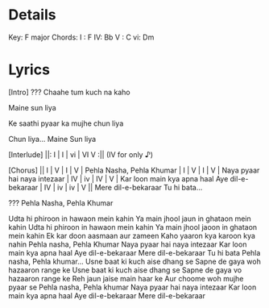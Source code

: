 # Details
Key: F major
Chords:
I : F
IV: Bb
V : C
vi: Dm


# Lyrics

[Intro]
???
Chaahe tum kuch na kaho

Maine sun liya

Ke saathi pyaar ka mujhe chun liya

Chun liya... Maine Sun liya

[Interlude]
||: I  |  I  | vi | VI V :||
                    (IV for only ♪)

[Chorus]
|| I  | V  | I  | V  |
Pehla Nasha, Pehla Khumar
 | I  | V  | I  | V  |
Naya pyaar hai naya intezaar
 | IV | iv | IV | V  |
Kar loon main kya apna haal
Aye dil-e-bekaraar
 | IV | iv | iv | V  ||
Mere dil-e-bekaraar
Tu hi bata...

???
Pehla Nasha, Pehla Khumar


Udta hi phiroon in hawaon mein kahin
Ya main jhool jaun in ghataon mein kahin
Udta hi phiroon in hawaon mein kahin
Ya main jhool jaoon in ghataon mein kahin
Ek kar doon aasmaan aur zameen
Kaho yaaron kya karoon kya nahin
Pehla nasha, Pehla Khumar
Naya pyaar hai naya intezaar
Kar loon main kya apna haal
Aye dil-e-bekaraar
Mere dil-e-bekaraar
Tu hi bata
Pehla nasha, Pehla khumar...
Usne baat ki kuch aise dhang se
Sapne de gaya woh hazaaron range ke
Usne baat ki kuch aise dhang se
Sapne de gaya vo hazaaron range ke
Reh jaun jaise main haar ke
Aur choome woh mujhe pyaar se
Pehla nasha, Pehla khumar
Naya pyaar hai naya intezaar
Kar loon main kya apna haal
Aye dil-e-bekaraar
Mere dil-e-bekaraar